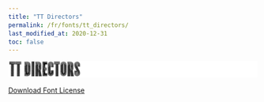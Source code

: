 ```yaml
---
title: "TT Directors"
permalink: /fr/fonts/tt_directors/
last_modified_at: 2020-12-31
toc: false
---
```

![TT Directors](/assets/images/fonts/tt_directors.png)

[Download Font License](https://github.com/inkstitch/inkstitch/blob/kerning/fonts/baumans/LICENSE)
